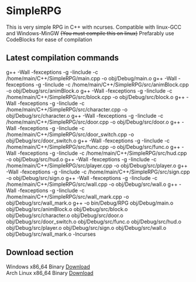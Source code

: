 # SimpleRPG

This is very simple RPG in C++ with ncurses. Compatible with linux-GCC and Windows-MinGW ~~(You must compile this on linux)~~
Prefarably use CodeBlocks for ease of compilation

## Latest compilation commands

g++ -Wall -fexceptions -g -Iinclude -c /home/main/C++/SimpleRPG/main.cpp -o obj/Debug/main.o
g++ -Wall -fexceptions -g -Iinclude -c /home/main/C++/SimpleRPG/src/animBlock.cpp -o obj/Debug/src/animBlock.o
g++ -Wall -fexceptions -g -Iinclude -c /home/main/C++/SimpleRPG/src/block.cpp -o obj/Debug/src/block.o
g++ -Wall -fexceptions -g -Iinclude -c /home/main/C++/SimpleRPG/src/character.cpp -o obj/Debug/src/character.o
g++ -Wall -fexceptions -g -Iinclude -c /home/main/C++/SimpleRPG/src/door.cpp -o obj/Debug/src/door.o
g++ -Wall -fexceptions -g -Iinclude -c /home/main/C++/SimpleRPG/src/door_switch.cpp -o obj/Debug/src/door_switch.o
g++ -Wall -fexceptions -g -Iinclude -c /home/main/C++/SimpleRPG/src/func.cpp -o obj/Debug/src/func.o
g++ -Wall -fexceptions -g -Iinclude -c /home/main/C++/SimpleRPG/src/hud.cpp -o obj/Debug/src/hud.o
g++ -Wall -fexceptions -g -Iinclude -c /home/main/C++/SimpleRPG/src/player.cpp -o obj/Debug/src/player.o
g++ -Wall -fexceptions -g -Iinclude -c /home/main/C++/SimpleRPG/src/sign.cpp -o obj/Debug/src/sign.o
g++ -Wall -fexceptions -g -Iinclude -c /home/main/C++/SimpleRPG/src/wall.cpp -o obj/Debug/src/wall.o
g++ -Wall -fexceptions -g -Iinclude -c /home/main/C++/SimpleRPG/src/wall_mark.cpp -o obj/Debug/src/wall_mark.o
g++  -o bin/Debug/RPG obj/Debug/main.o obj/Debug/src/animBlock.o obj/Debug/src/block.o obj/Debug/src/character.o obj/Debug/src/door.o obj/Debug/src/door_switch.o obj/Debug/src/func.o obj/Debug/src/hud.o obj/Debug/src/player.o obj/Debug/src/sign.o obj/Debug/src/wall.o obj/Debug/src/wall_mark.o   -lncurses

## Download section

Windows x86_64 Binary [Download](http://62.168.71.236/SimpleRPG/RPG.exe)  
Arch Linux x86_64 Binary [Download](http://62.168.71.236/SimpleRPG/RPG)
